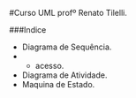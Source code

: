 #Curso UML
profº Renato Tilelli.

###Indice
- Diagrama de Sequência.
- - acesso.
- Diagrama de Atividade.
- Maquina de Estado.
